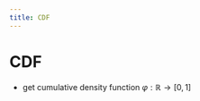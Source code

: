 ```yaml
---
title: CDF
---
```


# CDF
- get cumulative density function $\varphi : \mathbb{R} \rightarrow [0,1]$














































































